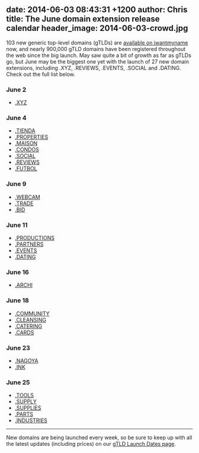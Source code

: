 date: 2014-06-03 08:43:31 +1200
author: Chris
title: The June domain extension release calendar
header_image: 2014-06-03-crowd.jpg
----

<!-- excerpt -->

103 new generic top-level domains (gTLDs) are [available on iwantmyname](https://iwantmyname.com/domains/new-gtld-domain-extensions) now, and nearly 900,000 gTLD domains have been registered throughout the web since the big launch. May saw quite a bit of growth as far as gTLDs go, but June may be the biggest one yet with the launch of 27 new domain extensions, including .XYZ, .REVIEWS, .EVENTS, .SOCIAL and .DATING. Check out the full list below.

<!-- /excerpt -->

### June 2

+ [.XYZ](https://iwantmyname.com/domains/dot-xyz)

### June 4

+ [.TIENDA](https://iwantmyname.com/domains/dot-tienda)
+ [.PROPERTIES](https://iwantmyname.com/domains/dot-properties)
+ [.MAISON](https://iwantmyname.com/domains/dot-maison)
+ [.CONDOS](https://iwantmyname.com/domains/dot-condos)
+ [.SOCIAL](https://iwantmyname.com/domains/dot-social)
+ [.REVIEWS](https://iwantmyname.com/domains/dot-reviews)
+ [.FUTBOL](https://iwantmyname.com/domains/dot-futbol)

### June 9

+ [.WEBCAM](https://iwantmyname.com/domains/dot-webcam)
+ [.TRADE](https://iwantmyname.com/domains/dot-trade)
+ [.BID](https://iwantmyname.com/domains/dot-bid)

### June 11

+ [.PRODUCTIONS](https://iwantmyname.com/domains/dot-productions)
+ [.PARTNERS](https://iwantmyname.com/domains/dot-partners)
+ [.EVENTS](https://iwantmyname.com/domains/dot-events)
+ [.DATING](https://iwantmyname.com/domains/dot-dating)

### June 16

+ [.ARCHI](https://iwantmyname.com/domains/dot-archi)

### June 18

+ [.COMMUNITY](https://iwantmyname.com/domains/dot-community)
+ [.CLEANSING](https://iwantmyname.com/domains/dot-cleansing)
+ [.CATERING](https://iwantmyname.com/domains/dot-catering)
+ [.CARDS](https://iwantmyname.com/domains/dot-cards)

### June 23

+ [.NAGOYA](https://iwantmyname.com/domains/dot-nagoya)
+ [.INK](https://iwantmyname.com/domains/dot-ink)

### June 25

+ [.TOOLS](https://iwantmyname.com/domains/dot-tools)
+ [.SUPPLY](https://iwantmyname.com/domains/dot-supply)
+ [.SUPPLIES](https://iwantmyname.com/domains/dot-supplies)
+ [.PARTS](https://iwantmyname.com/domains/dot-parts)
+ [.INDUSTRIES](https://iwantmyname.com/domains/dot-industies)

***

New domains are being launched every week, so be sure to keep up with all the latest updates (including prices) on our [gTLD Launch Dates page](https://iwantmyname.com/domains/new-gtld-launch-dates).
